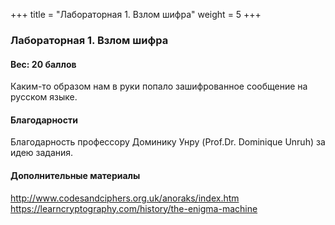 +++
title = "Лабораторная 1. Взлом шифра"
weight = 5
+++

### Лабораторная 1. Взлом шифра
#### Вес: 20 баллов

Каким-то образом нам в руки попало зашифрованное сообщение на русском языке.

#### Благодарности
Благодарность профессору Доминику Унру (Prof.Dr. Dominique Unruh) за идею задания.

#### Дополнительные материалы
http://www.codesandciphers.org.uk/anoraks/index.htm
https://learncryptography.com/history/the-enigma-machine